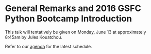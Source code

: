 # General Remarks and 2016 GSFC Python Bootcamp Introduction

This talk will tentatively be given on Monday, June 13 at approximately 8:45am by Jules Kouatchou.

Refer to our [agenda](http://github.com/JulesKouatchou/PBC2016/wiki/PBC2016-Agenda) for the latest schedule.

